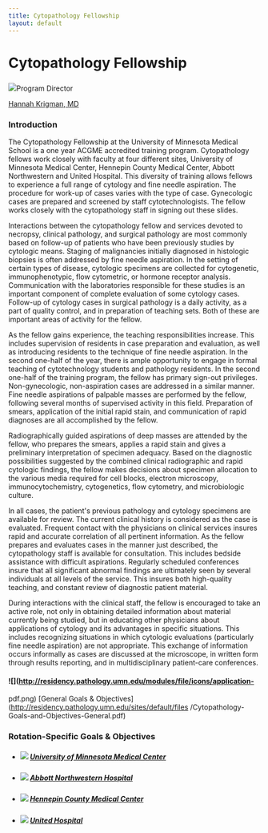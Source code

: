 ```yaml
---
title: Cytopathology Fellowship 
layout: default
---
```

#  Cytopathology Fellowship

###
![](http://residency.pathology.umn.edu/sites/default/files/cyto1.jpg)Program
Director

[Hannah Krigman, MD](http://pathology.umn.edu/about/faculty/krigman/)

### Introduction

The Cytopathology Fellowship at the University of Minnesota Medical School is
a one year ACGME accredited training program. Cytopathology fellows work
closely with faculty at four different sites, University of Minnesota Medical
Center, Hennepin County Medical Center, Abbott Northwestern and United
Hospital. This diversity of training allows fellows to experience a full range
of cytology and fine needle aspiration. The procedure for work-up of cases
varies with the type of case. Gynecologic cases are prepared and screened by
staff cytotechnologists. The fellow works closely with the cytopathology staff
in signing out these slides.

Interactions between the cytopathology fellow and services devoted to
necropsy, clinical pathology, and surgical pathology are most commonly based
on follow-up of patients who have been previously studies by cytologic means.
Staging of malignancies initially diagnosed in histologic biopsies is often
addressed by fine needle aspiration. In the setting of certain types of
disease, cytologic specimens are collected for cytogenetic, immunophenotypic,
flow cytometric, or hormone receptor analysis. Communication with the
laboratories responsible for these studies is an important component of
complete evaluation of some cytology cases. Follow-up of cytology cases in
surgical pathology is a daily activity, as a part of quality control, and in
preparation of teaching sets. Both of these are important areas of activity
for the fellow.

As the fellow gains experience, the teaching responsibilities increase. This
includes supervision of residents in case preparation and evaluation, as well
as introducing residents to the technique of fine needle aspiration. In the
second one-half of the year, there is ample opportunity to engage in formal
teaching of cytotechnology students and pathology residents. In the second
one-half of the training program, the fellow has primary sign-out privileges.
Non-gynecologic, non-aspiration cases are addressed in a similar manner. Fine
needle aspirations of palpable masses are performed by the fellow, following
several months of supervised activity in this field. Preparation of smears,
application of the initial rapid stain, and communication of rapid diagnoses
are all accomplished by the fellow.

Radiographically guided aspirations of deep masses are attended by the fellow,
who prepares the smears, applies a rapid stain and gives a preliminary
interpretation of specimen adequacy. Based on the diagnostic possibilities
suggested by the combined clinical radiographic and rapid cytologic findings,
the fellow makes decisions about specimen allocation to the various media
required for cell blocks, electron microscopy, immunocytochemistry,
cytogenetics, flow cytometry, and microbiologic culture.

In all cases, the patient's previous pathology and cytology specimens are
available for review. The current clinical history is considered as the case
is evaluated. Frequent contact with the physicians on clinical services
insures rapid and accurate correlation of all pertinent information. As the
fellow prepares and evaluates cases in the manner just described, the
cytopathology staff is available for consultation. This includes bedside
assistance with difficult aspirations. Regularly scheduled conferences insure
that all significant abnormal findings are ultimately seen by several
individuals at all levels of the service. This insures both high-quality
teaching, and constant review of diagnostic patient material.

During interactions with the clinical staff, the fellow is encouraged to take
an active role, not only in obtaining detailed information about material
currently being studied, but in educating other physicians about applications
of cytology and its advantages in specific situations. This includes
recognizing situations in which cytologic evaluations (particularly fine
needle aspiration) are not appropriate. This exchange of information occurs
informally as cases are discussed at the microscope, in written form through
results reporting, and in multidisciplinary patient-care conferences.

#### ![](http://residency.pathology.umn.edu/modules/file/icons/application-
pdf.png) [General Goals &
Objectives](http://residency.pathology.umn.edu/sites/default/files
/Cytopathology-Goals-and-Objectives-General.pdf)

### Rotation-Specific Goals & Objectives

  * ##### ![](http://residency.pathology.umn.edu/modules/file/icons/application-pdf.png) [University of Minnesota Medical Center](http://residency.pathology.umn.edu/sites/default/files/Cytopathology-Goals-and-Objectives-UMMC.pdf)

  * ##### ![](http://residency.pathology.umn.edu/modules/file/icons/application-pdf.png) [Abbott Northwestern Hospital](http://residency.pathology.umn.edu/sites/default/files/Cytopathology-Goals-and-Objectives-ANW.pdf)

  * ##### ![](http://residency.pathology.umn.edu/modules/file/icons/application-pdf.png) [Hennepin County Medical Center](http://residency.pathology.umn.edu/sites/default/files/Cytopathology-Goals-and-Objectives-HCMC.pdf)

  * ##### ![](http://residency.pathology.umn.edu/modules/file/icons/application-pdf.png) [United Hospital](http://residency.pathology.umn.edu/sites/default/files/Cytopathology-Goals-and-Objectives-UNITED.pdf)

